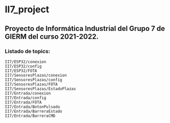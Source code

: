 # II7_project
## Proyecto de Informática Industrial del Grupo 7 de GIERM del curso 2021-2022.
### Listado de topics:
```
II7/ESP32/conexion
II7/ESP32/config
II7/ESP32/FOTA
II7/SensoresPlazas/conexion
II7/SensoresPlazas/config
II7/SensoresPlazas/FOTA
II7/SensoresPlazas/EstadoPlazas
II7/Entrada/conexion
II7/Entrada/config
II7/Entrada/FOTA
II7/Entrada/BotonPulsado
II7/Entrada/BarreraEstado
II7/Entrada/BarreraCMD
```
